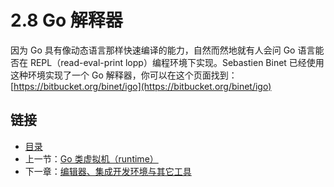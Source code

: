 # 2.8 Go 解释器

因为 Go 具有像动态语言那样快速编译的能力，自然而然地就有人会问 Go 语言能否在 REPL（read-eval-print lopp）编程环境下实现。Sebastien Binet 已经使用这种环境实现了一个 Go 解释器，你可以在这个页面找到：[https://bitbucket.org/binet/igo](https://bitbucket.org/binet/igo)

## 链接

- [目录](directory.md)
- 上一节：[Go 类虚拟机（runtime）](02.7.md)
- 下一章：[编辑器、集成开发环境与其它工具](03.0.md)
